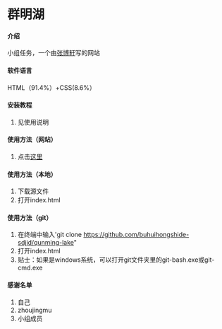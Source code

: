 # 群明湖

#### 介绍
小组任务，一个由[张博轩](https://github.com/buhuihongshide-sdjjd)写的网站

#### 软件语言

HTML（91.4%）+CSS(8.6%）

#### 安装教程

1.  见使用说明

#### 使用方法（网站）

1.  点击[这里](http://buhuihongshide-sdjjd.github.io)

#### 使用方法（本地）

1.  下载源文件
2.  打开index.html

#### 使用方法（git）

1.  在终端中输入'git clone https://github.com/buhuihongshide-sdjjd/qunming-lake"
2.  打开index.html
3.  贴士：如果是windows系统，可以打开git文件夹里的git-bash.exe或git-cmd.exe

#### 感谢名单

1.    自己 
2.    zhoujingmu
3.    小组成员
